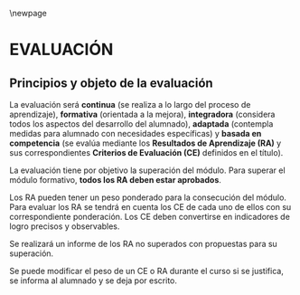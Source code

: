 \newpage


# EVALUACIÓN

## Principios y objeto de la evaluación 

La evaluación será **continua** (se realiza a lo largo del proceso de aprendizaje), **formativa** (orientada a la mejora), **integradora** (considera todos los aspectos del desarrollo del alumnado), **adaptada** (contempla medidas para alumnado con necesidades específicas) y **basada en competencia** (se evalúa mediante los **Resultados de Aprendizaje (RA)** y sus correspondientes **Criterios de Evaluación (CE)** definidos en el título). 

 

La evaluación tiene por objetivo la superación del módulo. Para superar el módulo formativo, **todos los RA deben estar aprobados**. 

Los RA pueden tener un peso ponderado para la consecución del módulo. Para evaluar los RA se tendrá en cuenta los CE de cada uno de ellos con su correspondiente ponderación. Los CE deben convertirse en indicadores de logro precisos y observables. 

Se realizará un informe de los RA no superados con propuestas para su superación. 

Se puede modificar el peso de un CE o RA durante el curso si se justifica, se informa al alumnado y se deja por escrito. 
